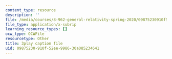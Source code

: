 ```yaml
---
content_type: resource
description: ''
file: /media/courses/8-962-general-relativity-spring-2020/09875230910f52ee998630a085234641_K1vpc9YwlQI.vtt
file_type: application/x-subrip
learning_resource_types: []
ocw_type: OCWFile
resourcetype: Other
title: 3play caption file
uid: 09875230-910f-52ee-9986-30a085234641
---
```

